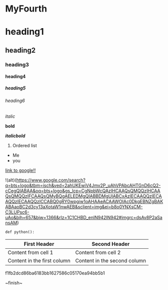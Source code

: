 # MyFourth
# heading1  

## heading2

### heading3

#### heading4

##### heading5

###### heading6

*italic*

**bold**

***italicbold***

1. Ordered list

- Me
- you

[link to google!!](https://github.com/bhavya22019/MyFourth/new/master?readme=1)

!(alt)(https://www.google.com/search?q=bts+logo&tbm=isch&ved=2ahUKEwiV4Jmv2P_uAhVPAbcAHTGnD6cQ2-cCegQIABAA&oq=bts+logo&gs_lcp=CgNpbWcQAzIHCAAQsQMQQzIHCAAQsQMQQzIFCAAQsQMyBQgAELEDMgQIABBDMgUIABCxAzIECAAQQzIECAAQQzIECAAQQzICCABQ0gRY0wpgiw1oAHAAeACAAWOIAc0DkgEBNZgBAKABAaoBC2d3cy13aXotaW1nwAEB&sclient=img&ei=b8o0YNXsCM-C3LUPsc6-uAo&bih=657&biw=1366&rlz=1C1CHBD_enIN942IN942#imgrc=dsAv8P2aSansAM)

`def python():`

 First Header | Second Header
------------ | -------------
Content from cell 1 | Content from cell 2
Content in the first column | Content in the second column

f1fb2dcd86ba6183bb1627586c05170ea94bb5b1

~finish~

